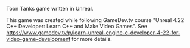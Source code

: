 Toon Tanks game written in Unreal.

This game was created while following GameDev.tv course "Unreal 4.22 C++ Developer: Learn C++ and Make Video Games".
See https://www.gamedev.tv/p/learn-unreal-engine-c-developer-4-22-for-video-game-development for more details.
